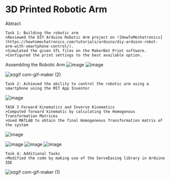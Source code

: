 # 3D Printed Robotic Arm

Abtract
```
Task 1: Building the robotic arm
>Reviewed the DIY Arduino Robotic Arm project on ![HowToMechatronics](https://howtomechatronics.com/tutorials/arduino/diy-arduino-robot-arm-with-smartphone-control/).
>Simulated the given STL files on the MakerBot Print software.
>Configured the print settings to the best available option.
```

Assembling the Robotic Arm
![image](https://user-images.githubusercontent.com/105019328/170924759-6fa619c2-988d-4359-b50f-424b3dc01068.png)
![image](https://user-images.githubusercontent.com/105019328/170924824-d60bc1d1-2426-4052-af19-e9afc2b2f9cd.png)


![ezgif com-gif-maker (2)](https://user-images.githubusercontent.com/105019328/171051598-3fc68b32-05cb-4136-8871-b798457c1697.gif)



```
Task 2: Achieved the ability to control the robotic arm using a smartphone using the MIT App Inventor 
```
![image](https://user-images.githubusercontent.com/105019328/171032190-a31b9aaa-fe43-4645-b4f7-cfd89cad8964.png)

```
TASK 3 Forward Kinematics and Inverse Kinematics
>Computed forward kinematic by calculating the Homogenous Transformation Matrices
>Used MATLAB to obtain the final Homogeneous Transformation matrix of the system
```

![image](https://user-images.githubusercontent.com/105019328/171032499-01183eb3-ede1-409f-943f-354dd4edbd5e.png)

![image](https://user-images.githubusercontent.com/105019328/171033144-63075178-9b54-46a7-a6bf-bd1588a9b824.png)
![image](https://user-images.githubusercontent.com/105019328/171033154-b44a49b3-92f7-442a-a401-134930f70c06.png)
![image](https://user-images.githubusercontent.com/105019328/171033168-bbb7368c-b300-4401-a28e-818924ee3255.png)

```
Task 4: Additional Tasks 
>Modified the code by making use of the ServoEasing library in Arduino IDE
```
![ezgif com-gif-maker (1)](https://user-images.githubusercontent.com/105019328/171033944-bb3512c2-19df-4143-986f-cd7a24b0b5f8.gif)
